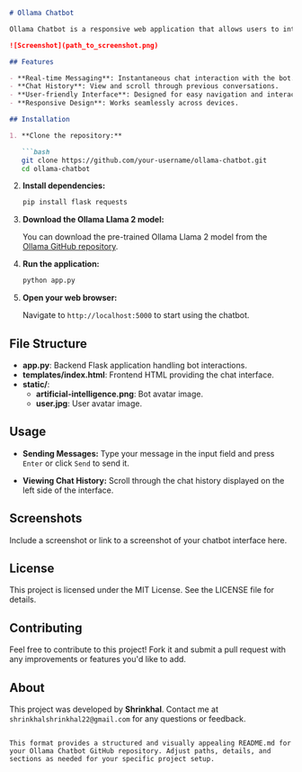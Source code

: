 ```markdown
# Ollama Chatbot

Ollama Chatbot is a responsive web application that allows users to interact with an AI-powered bot using Flask, HTML, CSS, and jQuery. The bot is powered by the Ollama Llama 2 model for generating responses.

![Screenshot](path_to_screenshot.png)

## Features

- **Real-time Messaging**: Instantaneous chat interaction with the bot.
- **Chat History**: View and scroll through previous conversations.
- **User-friendly Interface**: Designed for easy navigation and interaction.
- **Responsive Design**: Works seamlessly across devices.

## Installation

1. **Clone the repository:**

   ```bash
   git clone https://github.com/your-username/ollama-chatbot.git
   cd ollama-chatbot
   ```

2. **Install dependencies:**

   ```bash
   pip install flask requests
   ```

3. **Download the Ollama Llama 2 model:**

   You can download the pre-trained Ollama Llama 2 model from the [Ollama GitHub repository](https://github.com/ollama/llama2).

4. **Run the application:**

   ```bash
   python app.py
   ```

5. **Open your web browser:**

   Navigate to `http://localhost:5000` to start using the chatbot.

## File Structure

- **app.py**: Backend Flask application handling bot interactions.
- **templates/index.html**: Frontend HTML providing the chat interface.
- **static/**:
  - **artificial-intelligence.png**: Bot avatar image.
  - **user.jpg**: User avatar image.

## Usage

- **Sending Messages:**
  Type your message in the input field and press `Enter` or click `Send` to send it.

- **Viewing Chat History:**
  Scroll through the chat history displayed on the left side of the interface.

## Screenshots

Include a screenshot or link to a screenshot of your chatbot interface here.

## License

This project is licensed under the MIT License. See the LICENSE file for details.

## Contributing

Feel free to contribute to this project! Fork it and submit a pull request with any improvements or features you'd like to add.

## About

This project was developed by **Shrinkhal**. Contact me at `shrinkhalshrinkhal22@gmail.com` for any questions or feedback.
```

This format provides a structured and visually appealing README.md for your Ollama Chatbot GitHub repository. Adjust paths, details, and sections as needed for your specific project setup.
